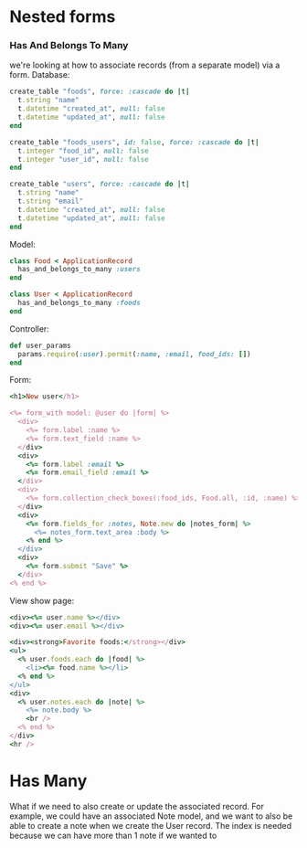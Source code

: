 # Nested forms

### Has And Belongs To Many
we're looking at how to associate records (from a separate model) via a form.
Database:
```ruby
create_table "foods", force: :cascade do |t|
  t.string "name"
  t.datetime "created_at", null: false
  t.datetime "updated_at", null: false
end

create_table "foods_users", id: false, force: :cascade do |t|
  t.integer "food_id", null: false
  t.integer "user_id", null: false
end

create_table "users", force: :cascade do |t|
  t.string "name"
  t.string "email"
  t.datetime "created_at", null: false
  t.datetime "updated_at", null: false
end
```
Model:
```ruby
class Food < ApplicationRecord
  has_and_belongs_to_many :users
end

class User < ApplicationRecord
  has_and_belongs_to_many :foods
end
```
Controller:
```ruby
def user_params
  params.require(:user).permit(:name, :email, food_ids: [])
end
```
Form:
```ruby
<h1>New user</h1>

<%= form_with model: @user do |form| %>
  <div>
    <%= form.label :name %>
    <%= form.text_field :name %>
  </div>
  <div>
    <%= form.label :email %>
    <%= form.email_field :email %>
  </div>
  <div>
    <%= form.collection_check_boxes(:food_ids, Food.all, :id, :name) %>
  </div>
  <div>
    <%= form.fields_for :notes, Note.new do |notes_form| %>
      <%= notes_form.text_area :body %>
    <% end %>
  </div>
  <div>
    <%= form.submit "Save" %>
  </div>
<% end %>
```
View show page:
```ruby
<div><%= user.name %></div>
<div><%= user.email %></div>

<div><strong>Favorite foods:</strong></div>
<ul>
  <% user.foods.each do |food| %>
    <li><%= food.name %></li>
  <% end %>
</ul>
<div>
  <% user.notes.each do |note| %>
    <%= note.body %>
    <br />
  <% end %>
</div>
<hr />
```

# Has Many
What if we need to also create or update the associated record. For example, we could have an associated Note model, and we want to also be able to create a note when we create the User record. The index is needed because we can have more than 1 note if we wanted to

```ruby
```
